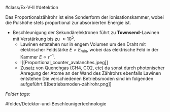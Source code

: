 #class/Ex-V-II #detektion 

Das Proportionalzählrohr ist eine Sonderform der Ionisationskammer, wobei die Pulshöhe stets proportional zur absorbierten Energie ist.
- Beschleunigung der Sekundärelektronen führt zu **Townsend**-Lawinen mit Verstärkung bis zu $\approx 10^{5}$.
	- Lawinen entstehen nur in engem Volumen um den Draht mit elektrischer Feldstärke $E > E_{min}$, wobei das elektrische Feld in der Kammer $E \propto r^{-1}$.
	- ![[Proportional_counter_avalanches.jpeg]]
	- Zusatz von Quenchgas (CH4, CO2, etc) da sonst durch photonischer Anregung der Atome an der Wand des Zählrohrs ebenfalls Lawinen entstehen
	Die verschiedenen Betriebsmoden sind im folgenden aufgeführt
	![[betriebsmoden-zählrohr.png]]


 *Folder tags:*

#folder/Detektor-und-Beschleunigertechnologie